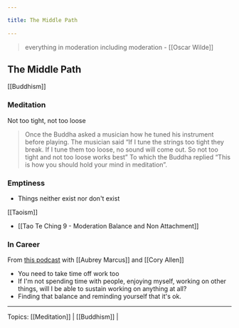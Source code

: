 ```yaml
---
title: The Middle Path 
---
```

> everything in moderation including moderation - [[Oscar Wilde]]

## The Middle Path
[[Buddhism]]
### Meditation
Not too tight, not too loose

> Once the Buddha asked a musician how he tuned his instrument before playing. The musician said “If I tune the strings too tight they break. If I tune them too loose, no sound will come out. So not too tight and not too loose works best” 
> To which the Buddha replied “This is how you should hold your mind in meditation”.

### Emptiness
- Things neither exist nor don't exist

[[Taoism]]
- [[Tao Te Ching 9 - Moderation Balance and Non Attachment]]

### In Career
From [this podcast](https://castbox.fm/vb/94463841) with [[Aubrey Marcus]] and [[Cory Allen]]

- You need to take time off work too
- If I'm not spending time with people, enjoying myself, working on other things, will I be able to sustain working on anything at all? 
- Finding that balance and reminding yourself that it's ok. 



-------------------
Topics: [[Meditation]] | [[Buddhism]] |
